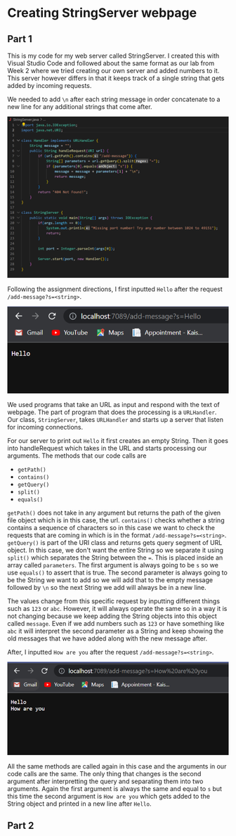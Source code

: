 # Creating StringServer webpage

## Part 1

This is my code for my web server called StringServer. I created this with Visual Studio Code
and followed about the same format as our lab from Week 2 where we tried creating our own
server and added numbers to it. This server however differs in that it keeps track of a single
string that gets added by incoming requests. 

We needed to add `\n` after each string message in order concatenate to a new line for
any additional strings that come after.

![Image](Week2Images/StringServer_code.png)

Following the assignment directions, I first inputted `Hello` after the request 
`/add-message?s=<string>`. 

![Image](Week2Images/Hello_SC.png)

We used programs that take an URL as input and respond with the text of webpage. The part of program that
does the processing is a `URLHandler`. Our class, `StringServer`, takes `URLHandler` and starts up a 
server that listen for incoming connections.

For our server to print out `Hello` it first creates an empty String. Then it goes into handleRequest which
takes in the URL and starts processing our arguments. The methods that our code calls are 

* `getPath()`
* `contains()`
* `getQuery()`
* `split()`
* `equals()`

`getPath()` does not take in any argument but returns the path of the given file object which is in this case, 
the url. `contains()` checks whether a string contains a sequence of characters so in this case we want to check
the requests that are coming in which is in the format `/add-message?s=<string>`. `getQuery()` is part of the URI
class and returns gets query segment of URL object. In this case, we don't want the entire String so we separate 
it using `split()` which separates the String between the `=`. This is placed inside an array called `parameters`.
The first argument is always going to be `s` so we use `equals()` to assert that is true. The second parameter is 
always going to be the String we want to add so we will add that to the empty message followed by `\n` so the next
String we add will always be in a new line. 

The values change from this specific request by inputting different things such as `123` or `abc`. However, it will
always operate the same so in a way it is not changing because we keep adding the String objects into this object
called `message`. Even if we add numbers such as `123` or have something like `abc` it will interpret the second
parameter as a String and keep showing the old messages that we have added along with the new message after.

After, I inputted `How are you` after the request `/add-message?s=<string>`. 

![Image](Week2Images/HowAreYou_SC.png)

All the same methods are called again in this case and the arguments in our code calls are the same. The only thing that changes 
is the second argument after interpretting the query and separating them into two arguments. Again the first argument is always 
the same and equal to `s` but this time the second argument is `How are you` which gets added to the String object and printed 
in a new line after `Hello`.

## Part 2

